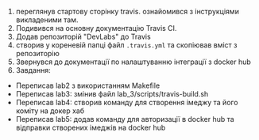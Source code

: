 1. переглянув стартову сторінку travis. ознайомився з інструкціями викладеними там.
2. Подивився на основну документацію Travis CI.
3. Додав репозиторій "DevLabs" до Travis
4. створив у кореневій папці файл `.travis.yml` та скопіював вміст з репозиторію
5. Звернувся до документації по налаштуванню інтеграції з docker hub
6. Завдання:
- Переписав lab2 з використанням Makefile
- Переписав lab3: змінив файл lab_3/scripts/travis-build.sh 
- Переписав lab4: створив команду для створення імеджу та його коміту на докер хаб
- Переписав lab5: додав команду для авторизації в docker hub та відправки створених імеджів на docker hub
